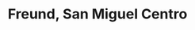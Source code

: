 ---
title: "Freund, San Miguel Centro"
url: /san-miguel/freund-san-miguel-centro/
shop: hágalo usted mismo
---